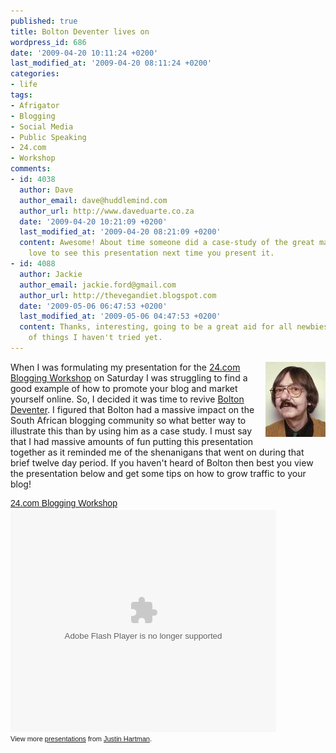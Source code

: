 ```yaml
---
published: true
title: Bolton Deventer lives on
wordpress_id: 686
date: '2009-04-20 10:11:24 +0200'
last_modified_at: '2009-04-20 08:11:24 +0200'
categories:
- life
tags:
- Afrigator
- Blogging
- Social Media
- Public Speaking
- 24.com
- Workshop
comments:
- id: 4038
  author: Dave
  author_email: dave@huddlemind.com
  author_url: http://www.daveduarte.co.za
  date: '2009-04-20 10:21:09 +0200'
  last_modified_at: '2009-04-20 08:21:09 +0200'
  content: Awesome! About time someone did a case-study of the great man's work. Would
    love to see this presentation next time you present it.
- id: 4088
  author: Jackie
  author_email: jackie.ford@gmail.com
  author_url: http://thevegandiet.blogspot.com
  date: '2009-05-06 06:47:53 +0200'
  last_modified_at: '2009-05-06 04:47:53 +0200'
  content: Thanks, interesting, going to be a great aid for all newbies. Found a couple
    of things I haven't tried yet.
---
```

<img align="right" src="/assets/images/uploads/2009/04/n561188397_124957_3194.jpg" alt="Bolton Deventer" />When I was formulating my presentation for the <a href="http://mdw.typepad.com/ai/2009/04/writing-workshop-for-bloggers.html">24.com Blogging Workshop</a> on Saturday I was struggling to find a good example of how to promote your blog and market yourself online. So, I decided it was time to revive <a href="http://webtrafficmaker.wordpress.com/">Bolton Deventer</a>.
I figured that Bolton had a massive impact on the South African blogging community so what better way to illustrate this than by using him as a case study. I must say that I had massive amounts of fun putting this presentation together as it reminded me of the shenanigans that went on during that brief twelve day period. If you haven't heard of Bolton then best you view the presentation below and get some tips on how to grow traffic to your blog!
<div style="width:425px;text-align:left" id="__ss_1314808"><a style="font:14px Helvetica,Arial,Sans-serif;display:block;margin:12px 0 3px 0;text-decoration:underline;" href="http://www.slideshare.net/justinhartman/24com-blogging-workshop?type=presentation" title="24.com Blogging Workshop">24.com Blogging Workshop</a><object style="margin:0px" width="425" height="355"><param name="movie" value="http://static.slidesharecdn.com/swf/ssplayer2.swf?doc=24-combloggingworkshop-090420030558-phpapp01&stripped_title=24com-blogging-workshop" /><param name="allowFullScreen" value="true"/><param name="allowScriptAccess" value="always"/><embed src="http://static.slidesharecdn.com/swf/ssplayer2.swf?doc=24-combloggingworkshop-090420030558-phpapp01&stripped_title=24com-blogging-workshop" type="application/x-shockwave-flash" allowscriptaccess="always" allowfullscreen="true" width="425" height="355"></embed></object>
<div style="font-size:11px;font-family:tahoma,arial;height:26px;padding-top:2px;">View more <a style="text-decoration:underline;" href="http://www.slideshare.net/">presentations</a> from <a style="text-decoration:underline;" href="http://www.slideshare.net/justinhartman">Justin Hartman</a>.</div>
</div>
